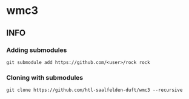 # wmc3

## INFO

### Adding submodules
```
git submodule add https://github.com/<user>/rock rock
```

### Cloning with submodules
```
git clone https://github.com/htl-saalfelden-duft/wmc3 --recursive
```